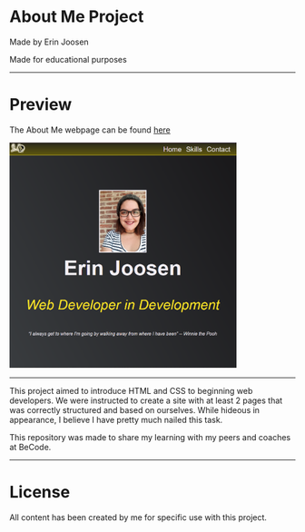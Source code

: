 # About Me Project

Made by Erin Joosen

Made for educational purposes

---

# Preview

The About Me webpage can be found <a href="https://calliyope.github.io/index.html"> here</a>
 
<a href="https://calliyope.github.io/index.html"> <img src="images/AboutMe-Preview.png" alt="About Me Page Preview" width="400">
</a> 

---

This project aimed to introduce HTML and CSS to beginning web developers. We were instructed to create a site with at least 2 pages that was correctly structured and based on ourselves. While hideous in appearance, I believe I have pretty much nailed this task.  

This repository was made to share my learning with my peers and coaches at BeCode. 

---

# License

All content has been created by me for specific use with this project. 
